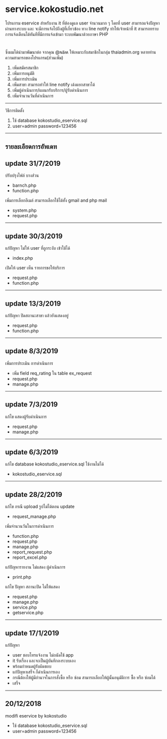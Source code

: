 # service.kokostudio.net
โปรแกรม eservice สำหรับงาน it ที่ต้องดูแล user จำนวนมาก ๆ โดยที่ user สามารถแจ้งปัญหาผ่านทางระบบ และ จะมีการแจ้งไปถึงผู้ที่เกี่ยวข้อง ทาง line notify ทำให้เจ้าหน้าที่ it สามารถทราบการแจ้งเตือนได้ทันทีที่มีการแจ้งเข้ามา ระบบพัฒนาด้วยภาษา PHP 
#
ซึ่งผมได้นำมาพัฒนาต่อ จากคุณ @ɴäʍ ให้เหมาะกับสมาชิกในกลุ่ม thaiadmin.org หลายท่าน 
ความสามารถของโปรแกรม(ส่วนเพิ่ม)
1. เพิ่มสมัครสมาชิก
2. เพิ่มการอนุมัติ
3. เพิ่มการประเมิน
4. เพิ่มสาขา สามารถทำให้ line notify เด้งแยกสาขาได้
5. เพิ่มผู้ดำเนินการ/แผนกรับบริการ/ผู้รับดำเนินการ
6. เพิ่มจำนวนวันที่ดำเนินการ
-----
วิธีการติดตั้ง
1. ใช้ database kokostudio_eservice.sql
2. user=admin password=123456
-----
รายละเอียดการอัพเดท
-----
update 31/7/2019
-----
ปรับปรุงไฟล์ บางส่วน
- barnch.php
- function.php

เพิ่มการเลือกอีเมล์ สามารถเลือกใช้ได้ทั้ง gmail and php mail
- system.php
- request.php
-----
update 30/3/2019
-----
แก้ปัญหา  ไม่ให้ user ที่ถูกระงับ เข้าใช้ได้
- index.php

เปิดให้ user เห็น รายการขอให้บริการ
- request.php
- function.php
-----
update 13/3/2019
-----
แก้ปัญหา ปิดสถานะสาขา แล้วยังแสดงอยู่
- request.php
- function.php
-----
update 8/3/2019
-----
เพิ่มการประเมิน การดำเนินการ
- เพิ่ม field req_rating ใน table ex_request
- request.php
- manage.php
-----
update 7/3/2019
-----
แก้ไข แสดงผู้รับดำเนินการ
- request.php
- manage.php
-----
update 6/3/2019
-----
แก้ไข database kokostudio_eservice.sql ใช้งานไม่ได้
- kokostudio_eservice.sql
-----
update 28/2/2019
-----
แก้ไข กรณี upload รูปไม่ได้ตอน update
- request_manage.php

เพิ่มจำนวนวันในการดำเนินการ
- function.php
- request.php
- manage.php
- report_request.php
- report_excel.php

แก้ปัญหารายงาน ไม่แสดง ผู้ดำเนินการ
- print.php

แก้ไข ปัญหา สถานะปิด ไม่ให้แสดง
- request.php
- manage.php
- service.php
- getservice.php
-----
update 17/1/2019
-----
แก้ปัญหา 
- user ชอบโทรแจ้งงาน ไม่ถนัดใช้ app
- it รับเรื่อง และจะเป็นผู้บันทึกลงระบบเอง 
- พร้อมกำหนดผู้รับผิดชอบ
- แก้ปัญหาเสร็จ ก็ดำเนินการเอง
- กรณีต้องให้ผู้มีอำนาจในการสั่งซื้อ หรือ ซ่อม สามารถเลือกให้ผู้นั้นอนุมัติการ ซื้่อ หรือ ซ่อมได้
- เสร็จ
-----
20/12/2018
-----
modifi eservice by kokostudio
- ใช้ database kokostudio_eservice.sql 
- user=admin password=123456
